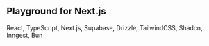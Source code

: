 ## Playground for Next.js

React, TypeScript, Next.js, Supabase, Drizzle, TailwindCSS, Shadcn, Inngest, Bun